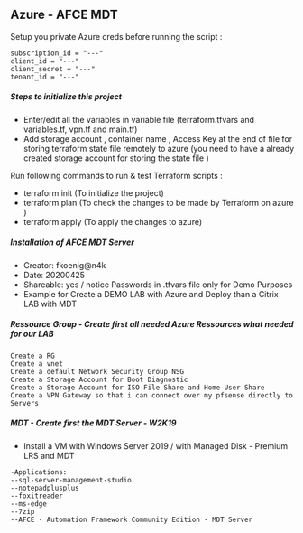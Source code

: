 ## Azure - AFCE MDT

 Setup you private Azure creds before running the script :

```
subscription_id = "---"
client_id = "---"
client_secret = "---"
tenant_id = "---"
```

##### Steps to initialize this project
- Enter/edit all the variables in variable file (terraform.tfvars and variables.tf, vpn.tf and main.tf)
- Add storage account , container name , Access Key at the end of file for storing terraform state file remotely to azure (you need to have a already created storage account for storing the state file )

Run following commands to run & test Terraform scripts :

- terraform init          (To initialize the project)
- terraform plan        (To check the changes to be made by Terraform on azure )
- terraform apply       (To apply the changes to azure)

##### Installation of AFCE MDT Server
- Creator: fkoenig@n4k
- Date: 20200425
- Shareable: yes / notice Passwords in .tfvars file only for Demo Purposes
- Example for Create a DEMO LAB with Azure and Deploy than a Citrix LAB with MDT

##### Ressource Group - Create first all needed Azure Ressources what needed for our LAB

```
Create a RG
Create a vnet
Create a default Network Security Group NSG
Create a Storage Account for Boot Diagnostic
Create a Storage Account for ISO File Share and Home User Share
Create a VPN Gateway so that i can connect over my pfsense directly to Servers

```

##### MDT - Create first the MDT Server - W2K19
- Install a VM with Windows Server 2019 / with Managed Disk - Premium LRS and MDT

```
-Applications:
--sql-server-management-studio
--notepadplusplus
--foxitreader
--ms-edge
--7zip
--AFCE - Automation Framework Community Edition - MDT Server

```
